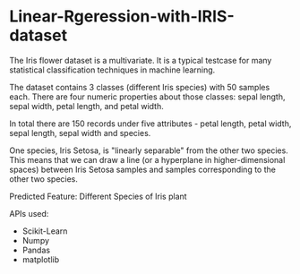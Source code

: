 # Linear-Rgeression-with-IRIS-dataset

The Iris flower dataset is a multivariate. 
It is a typical testcase for many statistical classification techniques in machine learning.

The dataset contains 3 classes (different Iris species) with 50 samples each. There are four numeric properties about those classes: sepal length, sepal width, petal length, and petal width.

In total there are 150 records under five attributes - petal length, petal width, sepal length, sepal width and species.

One species, Iris Setosa, is "linearly separable" from the other two species. 
This means that we can draw a line (or a hyperplane in higher-dimensional spaces) between Iris Setosa samples and samples corresponding to the other two species.

Predicted Feature: Different Species of Iris plant

APIs used:
- Scikit-Learn
- Numpy
- Pandas
- matplotlib
